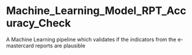 # Machine_Learning_Model_RPT_Accuracy_Check
A Machine Learning pipeline which validates if the indicators from the e-mastercard reports are plausible
